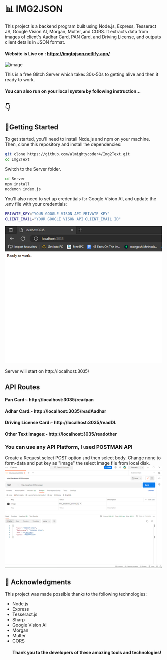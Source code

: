 # 📊 IMG2JSON

This project is a backend program built using Node.js, Express, Tesseract JS, Google Vision AI, Morgan, Multer, and CORS. It extracts data from images of client's Aadhar Card, PAN Card, and Driving License, and outputs client details in JSON format.

#### Website is Live on : https://imgtojson.netlify.app/

![image](https://user-images.githubusercontent.com/113767530/229311543-68dc69b6-8fb1-40a3-a1e0-cdb9b4941856.png)



This is a free Glitch Server which takes 30s-50s to getting alive and then it ready to work.

#### You can also run on your local system by following instruction...

## 👇

## 🚀Getting Started

To get started, you'll need to install Node.js and npm on your machine. Then, clone this repository and install the dependencies:

```bash
git clone https://github.com/almightycoder4/Img2Text.git
cd Img2Text

```

Switch to the Server folder.

```bash
cd Server
npm install
nodemon index.js
```

You'll also need to set up credentials for Google Vision AI, and update the .env file with your credentials:

```bash
PRIVATE_KEY="YOUR GOOGLE VISON API PRIVATE KEY"
CLIENT_EMAIL="YOUR GOOGLE VISON API CLIENT_EMAIL ID"
```

![App Screenshot](https://github.com/almightycoder4/Img2Text/blob/main/ScreenShot/Server1.png?raw=true)

Server will start on http://localhost:3035/
## API Routes
#### Pan Card:- http://localhost:3035/readpan
#### Adhar Card:- http://localhost:3035/readAadhar
#### Driving License Card:- http://localhost:3035/readDL
#### Other Text Images:- http://localhost:3035/readother

### You can use any API Platform, I used POSTMAN API

Create a Request select POST option and then select body.
Change none to form-data and put key as "image" the select image file from local disk.
![App Screenshot](https://github.com/almightycoder4/Img2Text/blob/main/ScreenShot/Postman.png?raw=true)

## 🙏 Acknowledgments

This project was made possible thanks to the following technologies:

- Node.js
- Express
- Tesseract.js
- Sharp
- Google Vision AI
- Morgan
- Multer
- CORS
  #### Thank you to the developers of these amazing tools and technologies!

